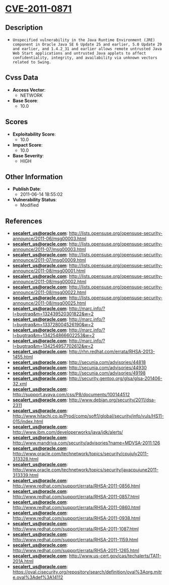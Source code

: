 
# [CVE-2011-0871](https://cve.mitre.org/cgi-bin/cvename.cgi?name=CVE-2011-0871)

## Description

- `Unspecified vulnerability in the Java Runtime Environment (JRE) component in Oracle Java SE 6 Update 25 and earlier, 5.0 Update 29 and earlier, and 1.4.2_31 and earlier allows remote untrusted Java Web Start applications and untrusted Java applets to affect confidentiality, integrity, and availability via unknown vectors related to Swing.`

## Cvss Data

- **Access Vector**:
  - NETWORK
- **Base Score**:
  - 10.0

## Scores

- **Exploitability Score**:
  - 10.0
- **Impact Score**:
  - 10.0
- **Base Severity**:
  - HIGH

## Other Information

- **Publish Date**:
  - 2011-06-14 18:55:02
- **Vulnerability Status**:
  - Modified

## References

- **secalert_us@oracle.com**: http://lists.opensuse.org/opensuse-security-announce/2011-06/msg00003.html
- **secalert_us@oracle.com**: http://lists.opensuse.org/opensuse-security-announce/2011-07/msg00003.html
- **secalert_us@oracle.com**: http://lists.opensuse.org/opensuse-security-announce/2011-07/msg00009.html
- **secalert_us@oracle.com**: http://lists.opensuse.org/opensuse-security-announce/2011-08/msg00001.html
- **secalert_us@oracle.com**: http://lists.opensuse.org/opensuse-security-announce/2011-08/msg00002.html
- **secalert_us@oracle.com**: http://lists.opensuse.org/opensuse-security-announce/2011-08/msg00022.html
- **secalert_us@oracle.com**: http://lists.opensuse.org/opensuse-security-announce/2011-08/msg00025.html
- **secalert_us@oracle.com**: http://marc.info/?l=bugtraq&m=132439520301822&w=2
- **secalert_us@oracle.com**: http://marc.info/?l=bugtraq&m=133728004526190&w=2
- **secalert_us@oracle.com**: http://marc.info/?l=bugtraq&m=134254866602253&w=2
- **secalert_us@oracle.com**: http://marc.info/?l=bugtraq&m=134254957702612&w=2
- **secalert_us@oracle.com**: http://rhn.redhat.com/errata/RHSA-2013-1455.html
- **secalert_us@oracle.com**: http://secunia.com/advisories/44818
- **secalert_us@oracle.com**: http://secunia.com/advisories/44930
- **secalert_us@oracle.com**: http://secunia.com/advisories/49198
- **secalert_us@oracle.com**: http://security.gentoo.org/glsa/glsa-201406-32.xml
- **secalert_us@oracle.com**: http://support.avaya.com/css/P8/documents/100144512
- **secalert_us@oracle.com**: http://www.debian.org/security/2011/dsa-2311
- **secalert_us@oracle.com**: http://www.hitachi.co.jp/Prod/comp/soft1/global/security/info/vuls/HS11-015/index.html
- **secalert_us@oracle.com**: http://www.ibm.com/developerworks/java/jdk/alerts/
- **secalert_us@oracle.com**: http://www.mandriva.com/security/advisories?name=MDVSA-2011:126
- **secalert_us@oracle.com**: http://www.oracle.com/technetwork/topics/security/cpujuly2011-313328.html
- **secalert_us@oracle.com**: http://www.oracle.com/technetwork/topics/security/javacpujune2011-313339.html
- **secalert_us@oracle.com**: http://www.redhat.com/support/errata/RHSA-2011-0856.html
- **secalert_us@oracle.com**: http://www.redhat.com/support/errata/RHSA-2011-0857.html
- **secalert_us@oracle.com**: http://www.redhat.com/support/errata/RHSA-2011-0860.html
- **secalert_us@oracle.com**: http://www.redhat.com/support/errata/RHSA-2011-0938.html
- **secalert_us@oracle.com**: http://www.redhat.com/support/errata/RHSA-2011-1087.html
- **secalert_us@oracle.com**: http://www.redhat.com/support/errata/RHSA-2011-1159.html
- **secalert_us@oracle.com**: http://www.redhat.com/support/errata/RHSA-2011-1265.html
- **secalert_us@oracle.com**: http://www.us-cert.gov/cas/techalerts/TA11-201A.html
- **secalert_us@oracle.com**: https://oval.cisecurity.org/repository/search/definition/oval%3Aorg.mitre.oval%3Adef%3A14112
